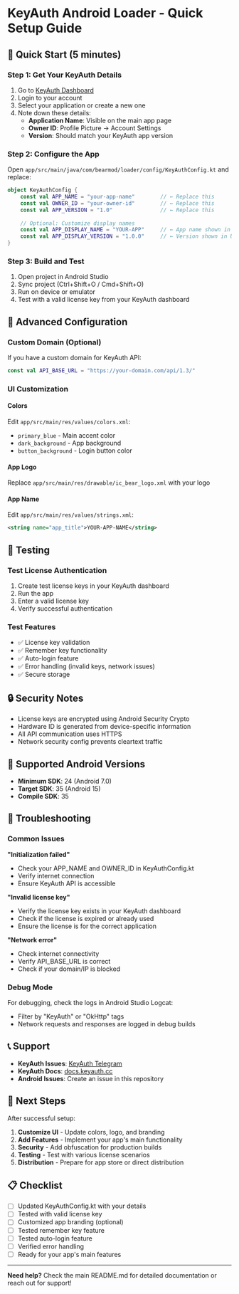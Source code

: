 # KeyAuth Android Loader - Quick Setup Guide

## 🚀 Quick Start (5 minutes)

### Step 1: Get Your KeyAuth Details

1. Go to [KeyAuth Dashboard](https://keyauth.cc/app/)
2. Login to your account
3. Select your application or create a new one
4. Note down these details:
   - **Application Name**: Visible on the main app page
   - **Owner ID**: Profile Picture → Account Settings
   - **Version**: Should match your KeyAuth app version

### Step 2: Configure the App

Open `app/src/main/java/com/bearmod/loader/config/KeyAuthConfig.kt` and replace:

```kotlin
object KeyAuthConfig {
    const val APP_NAME = "your-app-name"        // ← Replace this
    const val OWNER_ID = "your-owner-id"        // ← Replace this  
    const val APP_VERSION = "1.0"               // ← Replace this
    
    // Optional: Customize display names
    const val APP_DISPLAY_NAME = "YOUR-APP"     // ← App name shown in UI
    const val APP_DISPLAY_VERSION = "1.0.0"     // ← Version shown in UI
}
```

### Step 3: Build and Test

1. Open project in Android Studio
2. Sync project (Ctrl+Shift+O / Cmd+Shift+O)
3. Run on device or emulator
4. Test with a valid license key from your KeyAuth dashboard

## 🔧 Advanced Configuration

### Custom Domain (Optional)

If you have a custom domain for KeyAuth API:

```kotlin
const val API_BASE_URL = "https://your-domain.com/api/1.3/"
```

### UI Customization

#### Colors
Edit `app/src/main/res/values/colors.xml`:
- `primary_blue` - Main accent color
- `dark_background` - App background
- `button_background` - Login button color

#### App Logo
Replace `app/src/main/res/drawable/ic_bear_logo.xml` with your logo

#### App Name
Edit `app/src/main/res/values/strings.xml`:
```xml
<string name="app_title">YOUR-APP-NAME</string>
```

## 🧪 Testing

### Test License Authentication

1. Create test license keys in your KeyAuth dashboard
2. Run the app
3. Enter a valid license key
4. Verify successful authentication

### Test Features

- ✅ License key validation
- ✅ Remember key functionality  
- ✅ Auto-login feature
- ✅ Error handling (invalid keys, network issues)
- ✅ Secure storage

## 🔒 Security Notes

- License keys are encrypted using Android Security Crypto
- Hardware ID is generated from device-specific information
- All API communication uses HTTPS
- Network security config prevents cleartext traffic

## 📱 Supported Android Versions

- **Minimum SDK**: 24 (Android 7.0)
- **Target SDK**: 35 (Android 15)
- **Compile SDK**: 35

## 🐛 Troubleshooting

### Common Issues

**"Initialization failed"**
- Check your APP_NAME and OWNER_ID in KeyAuthConfig.kt
- Verify internet connection
- Ensure KeyAuth API is accessible

**"Invalid license key"**
- Verify the license key exists in your KeyAuth dashboard
- Check if the license is expired or already used
- Ensure the license is for the correct application

**"Network error"**
- Check internet connectivity
- Verify API_BASE_URL is correct
- Check if your domain/IP is blocked

### Debug Mode

For debugging, check the logs in Android Studio Logcat:
- Filter by "KeyAuth" or "OkHttp" tags
- Network requests and responses are logged in debug builds

## 📞 Support

- **KeyAuth Issues**: [KeyAuth Telegram](https://t.me/keyauth)
- **KeyAuth Docs**: [docs.keyauth.cc](https://docs.keyauth.cc/)
- **Android Issues**: Create an issue in this repository

## 🎯 Next Steps

After successful setup:

1. **Customize UI** - Update colors, logo, and branding
2. **Add Features** - Implement your app's main functionality
3. **Security** - Add obfuscation for production builds
4. **Testing** - Test with various license scenarios
5. **Distribution** - Prepare for app store or direct distribution

## 📋 Checklist

- [ ] Updated KeyAuthConfig.kt with your details
- [ ] Tested with valid license key
- [ ] Customized app branding (optional)
- [ ] Tested remember key feature
- [ ] Tested auto-login feature
- [ ] Verified error handling
- [ ] Ready for your app's main features

---

**Need help?** Check the main README.md for detailed documentation or reach out for support!
